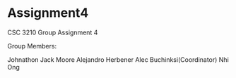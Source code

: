 # Assignment4

CSC 3210 Group Assignment 4

Group Members:

Johnathon Jack Moore  Alejandro Herbener Alec Buchinksi(Coordinator) Nhi Ong

